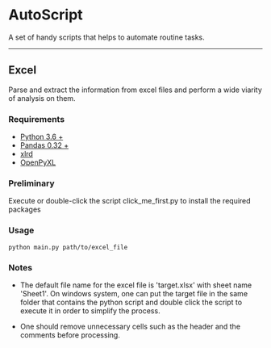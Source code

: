 # AutoScript
A set of handy scripts that helps to automate routine tasks.


----


## Excel

Parse and extract the information from excel files and perform a wide viarity of analysis on them.

### Requirements

- [Python 3.6 +](https://www.python.org/)
- [Pandas 0.32 +](https://pandas.pydata.org/)
- [xlrd](http://www.python-excel.org/)
- [OpenPyXL](https://openpyxl.readthedocs.io/en/stable/)


### Preliminary

Execute or double-click the script click_me_first.py to install the required packages

### Usage

`python main.py path/to/excel_file`


### Notes

- The default file name for the excel file is 'target.xlsx' with sheet name 'Sheet1'. On windows system, one can put the target file in the same folder that contains the python script and double click the script to execute it in order to simplify the process.

- One should remove unnecessary cells such as the header and the comments before processing.

